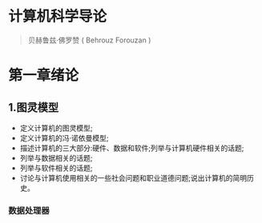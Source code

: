# 计算机科学导论
> 贝赫鲁兹·佛罗赞 ( Behrouz Forouzan )

# 第一章绪论

## 1.图灵模型

- 定义计算机的图灵模型;
- 定义计算机的冯·诺依曼模型;
- 描述计算机的三大部分:硬件、数据和软件;列举与计算机硬件相关的话题;
- 列举与数据相关的话题;
- 列举与软件相关的话题;
- 讨论与计算机使用相关的一些社会问题和职业道德问题;说出计算机的简明历史。

### 数据处理器 
